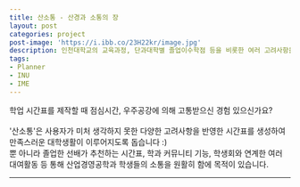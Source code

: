 ```yaml
---
title: 산소통 - 산경과 소통의 장
layout: post
categories: project
post-image: 'https://i.ibb.co/23H22kr/image.jpg'
description: 인천대학교의 교육과정, 단과대학별 졸업이수학점 등을 비롯한 여러 고려사항을 반영한 시간표를 추천해주는 시간표 생성 어플입니다 !
tags:
- Planner
- INU
- IME
---
```


학업 시간표를 제작할 때 점심시간, 우주공강에 의해 고통받으신 경험 있으신가요? 
<br/>
<br/>
'산소통'은 사용자가 미처 생각하지 못한 다양한 고려사항을 반영한 시간표를 생성하여 만족스러운 대학생활이 이루어지도록 돕습니다 :)
<br/>
뿐 아니라 졸업한 선배가 추천하는 시간표, 학과 커뮤니티 기능, 학생회와 연계한 여러 대여활동 등 통해 산업경영공학과 학생들의 소통을 원활히 함에 목적이 있습니다.

---
